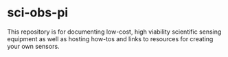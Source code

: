 # sci-obs-pi
This repository is for documenting low-cost, high viability scientific sensing equipment as well as hosting how-tos and links to resources for creating your own sensors.
